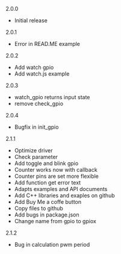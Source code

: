 2.0.0
- Initial release

2.0.1
- Error in READ.ME example 

2.0.2
- Add watch gpio 
- Add watch.js example

2.0.3
- watch_gpio returns input state
- remove check_gpio

2.0.4
- Bugfix in init_gpio

2.1.1
- Optimize driver
- Check parameter
- Add toggle and blink gpio
- Counter works now with callback
- Counter pins are set more flexible
- Add function get error text
- Adapts examples and API documents
- Add C++ libraries and exaples on github
- Add Buy Me a coffe button
- Copy files to github
- Add bugs in package.json
- Change name from gpio to gpiox

2.1.2
- Bug in calculation pwm period
